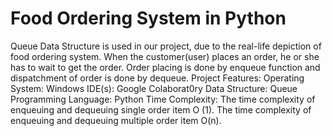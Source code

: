 # Food Ordering System in Python
Queue Data Structure is used in our project, due to the real-life depiction of food ordering system. When the customer(user) places an order, he or she has to wait to get the order. Order placing is done by enqueue function and dispatchment of order is done by dequeue.
Project Features:
Operating System: Windows
IDE(s): Google Colaborat0ry
Data Structure: Queue
Programming Language: Python
Time Complexity:
The time complexity of enqueuing and dequeuing single order item O (1).
The time complexity of enqueuing and dequeuing multiple order item O(n).
